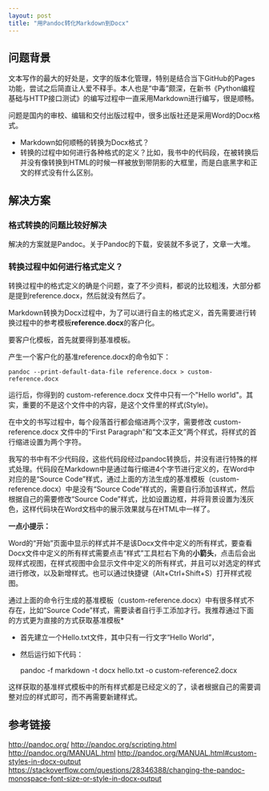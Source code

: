 ```yaml
---
layout: post
title: "用Pandoc转化Markdown到Docx"
---
```


## 问题背景

文本写作的最大的好处是，文字的版本化管理，特别是结合当下GitHub的Pages功能，尝试之后简直让人爱不释手。本人也是“中毒”颇深，在新书《Python编程基础与HTTP接口测试》的编写过程中一直采用Markdown进行编写，很是顺畅。

问题是国内的审校、编辑和交付出版过程中，很多出版社还是采用Word的Docx格式。

* Markdown如何顺畅的转换为Docx格式？
* 转换的过程中如何进行各种格式的定义？比如，我书中的代码段，在被转换后并没有像转换到HTML的时候一样被放到带阴影的大框里，而是白底黑字和正文的样式没有什么区别。

## 解决方案

### 格式转换的问题比较好解决

解决的方案就是Pandoc。关于Pandoc的下载，安装就不多说了，文章一大堆。

### 转换过程中如何进行格式定义？

转换过程中的格式定义的确是个问题，查了不少资料，都说的比较粗浅，大部分都是提到reference.docx，然后就没有然后了。

Markdown转换为Docx过程中，为了可以进行自主的格式定义，首先需要进行转换过程中的参考模板**reference.docx**的客户化。

要客户化模板，首先就要得到基准模板。

产生一个客户化的基准reference.docx的命令如下：

    pandoc --print-default-data-file reference.docx > custom-reference.docx

运行后，你得到的 custom-reference.docx 文件中只有一个"Hello world"。其实，重要的不是这个文件中的内容，是这个文件里的样式(Style)。

在中文的书写过程中，每个段落首行都会缩进两个汉字，需要修改 custom-reference.docx 文件中的“First Paragraph”和“文本正文”两个样式，将样式的首行缩进设置为两个字符。

我写的书中有不少代码段，这些代码段经过pandoc转换后，并没有进行特殊的样式处理。代码段在Markdown中是通过每行缩进4个字节进行定义的，在Word中对应的是“Source Code”样式，通过上面的方法生成的基准模板（custom-reference.docx）中是没有“Source Code”样式的，需要自行添加该样式，然后根据自己的需要修改“Source Code”样式，比如设置边框，并将背景设置为浅灰色，这样代码块在Word文档中的展示效果就与在HTML中一样了。

**一点小提示：**

Word的“开始”页面中显示的样式并不是该Docx文件中定义的所有样式，要查看Docx文件中定义的所有样式需要点击“样式”工具栏右下角的**小箭头**，点击后会出现样式视图，在样式视图中会显示文件中定义的所有样式，并且可以对选定的样式进行修改，以及新增样式。也可以通过快捷键（Alt+Ctrl+Shift+S）打开样式视图。

通过上面的命令行生成的基准模板（custom-reference.docx）中有很多样式不存在，比如“Source Code”样式，需要读者自行手工添加才行。我推荐通过下面的方式更为直接的方式获取基准模板*

* 首先建立一个Hello.txt文件，其中只有一行文字“Hello World”，
* 然后运行如下代码：  
    
    pandoc -f markdown -t docx  hello.txt -o custom-reference2.docx

这样获取的基准样式模板中的所有样式都是已经定义的了，读者根据自己的需要调整对应的样式即可，而不再需要新建样式。

## 参考链接	

http://pandoc.org/
http://pandoc.org/scripting.html
http://pandoc.org/MANUAL.html
http://pandoc.org/MANUAL.html#custom-styles-in-docx-output
https://stackoverflow.com/questions/28346388/changing-the-pandoc-monospace-font-size-or-style-in-docx-output